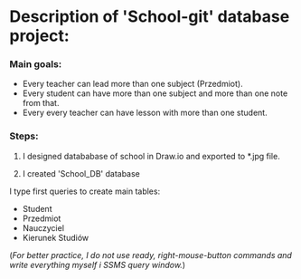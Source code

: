 # Description of 'School-git' database project:<br>

### Main goals:
* Every teacher can lead more than one subject (Przedmiot).
* Every student can have more than one subject and more than one note from that.
* Every every teacher can have lesson with more than one student.



### Steps:
1. I designed datababase of school in Draw.io and exported to *.jpg file.<br>

2. I created 'School_DB' database


I type first queries to create main tables:<br>
+ Student
+ Przedmiot
+ Nauczyciel
+ Kierunek Studiów <br>

(*For better practice, I do not use ready, right-mouse-button commands and write everything myself i SSMS query window.*)<br>

